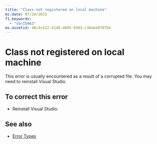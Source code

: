 ```yaml
---
title: "Class not registered on local machine"
ms.date: 07/20/2015
f1_keywords: 
  - "vbrID463"
ms.assetid: 40c4c622-41d8-4005-9303-c30abe0707bb
---
```

# Class not registered on local machine
This error is usually encountered as a result of a corrupted file. You may need to reinstall Visual Studio.  
  
## To correct this error  
  
-   Reinstall Visual Studio.  
  
## See also

- [Error Types](../../visual-basic/programming-guide/language-features/error-types.md)
